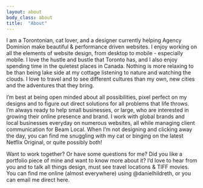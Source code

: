 ```yaml
---
layout: about
body_class: about
title:  "About"
---
```


I am a Torontonian, cat lover, and a designer currently helping Agency Dominion
make beautiful & performance driven websites. I enjoy working on all the elements
of website design, from desktop to mobile - especially mobile. I love the hustle
and bustle that Toronto has, and I also enjoy spending time in the quietest places
in Canada. Nothing is more relaxing to be than being lake side at my cottage
listening to nature and watching the clouds. I love to travel and to see different
cultures than my own, new cities and the adventures that they bring.

I’m best at being open minded about all possibilities, pixel perfect on my designs
and to figure out direct solutions for all problems that life throws. I’m always
ready to help small businesses, or large, who are interested in growing their
online presence and brand. I work with global brands and local businesses
everyday on numerous websites, all while managing client communication for
Beam Local. When I’m not designing and clicking away the day, you can find me
snuggling with my cat or binging on the latest Netflix Original, or quite possibly
both!

Want to work together? Or have some questions for me? Did you like a portfolio
piece of mine and want to know more about it? I’d love to hear from you and to
talk all things design, must see travel locations & TIFF movies. You can find
me online (almost everywhere) using @danielhildreth, or you can email me direct here.
